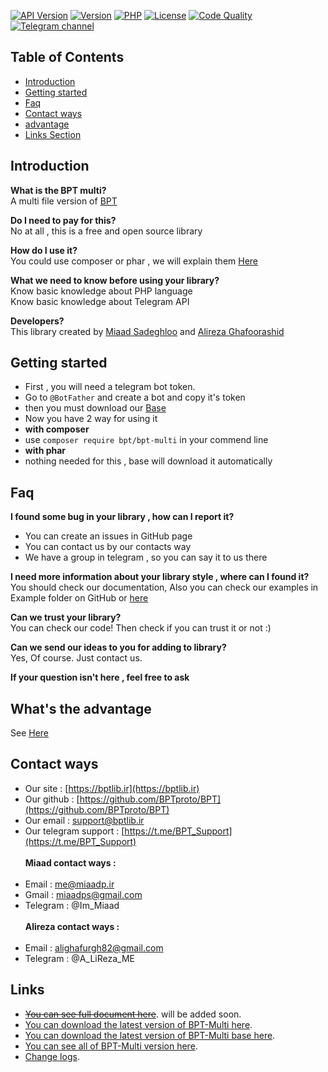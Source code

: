 [![API Version](https://img.shields.io/badge/Bot%20API-6.3%20(November%202022)-32a2da?style=for-the-badge&logo=V)](https://core.telegram.org/bots/api#november-5-2022)
[![Version](https://img.shields.io/badge/Version-1.2.0-blue?style=for-the-badge&logo=V)](https://packagist.org/packages/bpt/bpt-multi)
[![PHP](https://img.shields.io/badge/php-+8-green?style=for-the-badge&logo=php)](https://php.net/)
[![License](https://img.shields.io/badge/License-MIT-gold?style=for-the-badge&logo=surveymonkey)](https://github.com/php-telegram-bot/core/LICENSE)
[![Code Quality](https://img.shields.io/scrutinizer/quality/g/BPTproto/BPT-Multi?style=for-the-badge&logo=Quantcast)](https://scrutinizer-ci.com/g/BPTproto/BPT-Multi/)
[![Telegram channel](https://img.shields.io/badge/telegram-@bpt__ch-64659d?style=for-the-badge&logo=telegram)](https://t.me/bpt_ch)

## Table of Contents
- [Introduction](#introduction)
- [Getting started](#getting-started)
- [Faq](#faq)
- [Contact ways](#contact-ways)
- [advantage](#whats-the-advantage)
- [Links Section](#links)

## Introduction

**What is the BPT multi?** <br>
A multi file version of [BPT](https://github.com/BPTproto/BPT)

**Do I need to pay for this?** <br>
No at all , this is a free and open source library

**How do I use it?** <br>
You could use composer or phar , we will explain them [Here](#getting-started)

**What we need to know before using your library?** <br>
Know basic knowledge about PHP language <br>
Know basic knowledge about Telegram API

**Developers?** <br>
This library created by [Miaad Sadeghloo](https://github.com/miaadp) and [Alireza Ghafoorashid](https://github.com/Alireza-ME)

## Getting started
- First , you will need a telegram bot token.
- Go to `@BotFather` and create a bot and copy it's token
- then you must download our [Base](#links)
- Now you have 2 way for using it
- **with composer**
- use `composer require bpt/bpt-multi` in your commend line
- **with phar**
- nothing needed for this , base will download it automatically

## Faq

**I found some bug in your library , how can I report it?** <br>
- You can create an issues in GitHub page
- You can contact us by our contacts way
- We have a group in telegram , so you can say it to us there

**I need more information about your library style , where can I found it?** <br>
You should check our documentation, Also you can check our examples in Example folder on GitHub or [here](https://dl.bptlib.ir/examples-multi)

**Can we trust your library?** <br>
You can check our code! Then check if you can trust it or not :)

**Can we send our ideas to you for adding to library?** <br>
Yes, Of course. Just contact us.

**If your question isn't here , feel free to ask** <br>

## What's the advantage
See [Here](https://github.com/BPTproto/BPT-Multi/blob/main/feature.md)

## Contact ways
- Our site : [https://bptlib.ir](https://bptlib.ir)
- Our github : [https://github.com/BPTproto/BPT](https://github.com/BPTproto/BPT)
- Our email : support@bptlib.ir
- Our telegram support : [https://t.me/BPT_Support](https://t.me/BPT_Support)
  <br><br>
  **Miaad contact ways :**
  <br><br>
- Email : me@miaadp.ir
- Gmail : miaadps@gmail.com
- Telegram : @Im_Miaad
  <br><br>
  **Alireza contact ways :**
  <br><br>
- Email : alighafurgh82@gmail.com
- Telegram : @A_LiReza_ME

## Links
- ~~[You can see full document here]()~~. will be added soon.
- [You can download the latest version of BPT-Multi here](https://dl.bptlib.ir/BPT-Multi.php).
- [You can download the latest version of BPT-Multi base here](https://dl.bptlib.ir/base-multi.php).
- [You can see all of BPT-Multi version here](https://dl.bptlib.ir/BPT-Multi).
- [Change logs](https://github.com/BPTproto/BPT-Multi/blob/main/change_log.md).
